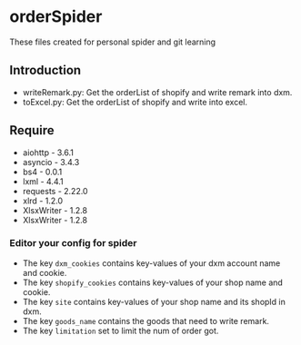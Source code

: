 # orderSpider
These files created for personal spider and git learning

## Introduction
- writeRemark.py: Get the orderList of shopify and write remark into dxm.
- toExcel.py: Get the orderList of shopify and write into excel.

## Require
- aiohttp - 3.6.1
- asyncio - 3.4.3
- bs4 - 0.0.1
- lxml - 4.4.1
- requests - 2.22.0
- xlrd - 1.2.0
- XlsxWriter - 1.2.8
- XlsxWriter - 1.2.8

### Editor your config for spider
- The key `dxm_cookies` contains key-values of your dxm account name and cookie.
- The key `shopify_cookies` contains key-values of your shop name and cookie.
- The key `site` contains key-values of your shop name and its shopId in dxm.
- The key `goods_name` contains the goods that need to write remark.
- The key `limitation` set to limit the num of order got.
